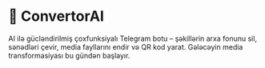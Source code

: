 # 🚀 ConvertorAI

AI ilə gücləndirilmiş çoxfunksiyalı Telegram botu – şəkillərin arxa fonunu sil, sənədləri çevir, media fayllarını endir və QR kod yarat. Gələcəyin media transformasiyası bu gündən başlayır.
